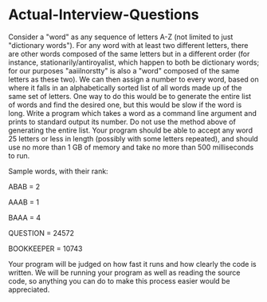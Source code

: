 Actual-Interview-Questions
==========================
Consider a "word" as any sequence of letters A-Z (not limited to just "dictionary words").  For any word
with at least two different letters, there are other words composed of the same letters but in a different
order (for instance, stationarily/antiroyalist, which happen to both be dictionary words; for our purposes
"aaiilnorstty" is also a "word" composed of the same letters as these two). 
We can then assign a number to every word, based on where it falls in an alphabetically sorted list of all
words made up of the same set of letters.  One way to do this would be to generate the entire list of
words and find the desired one, but this would be slow if the word is long. 
Write a program which takes a word as a command line argument and prints to standard output its
number.  Do not use the method above of generating the entire list.  Your program should be able to
accept any word 25 letters or less in length (possibly with some letters repeated), and should use no
more than 1 GB of memory and take no more than 500 milliseconds to run.

Sample words, with their rank:

ABAB = 2

AAAB = 1

BAAA = 4

QUESTION = 24572

BOOKKEEPER = 10743

Your program will be judged on how fast it runs and how clearly the code is written. We will be
running your program as well as reading the source code, so anything you can do to make this
process easier would be appreciated.
